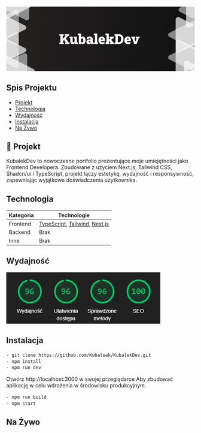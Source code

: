 ![Baner KubalekDev](./public/portfolio/thumbail-github.png)

## Spis Projektu
- [Projekt](#-projekt)
- [Technologia](#technologia)
- [Wydajność](#wydajność)
- [Instalacja](#instalacja)
- [Na Żywo](#na-żywo)

## 🚀 Projekt 
<p>
  KubalekDev to nowoczesne portfolio prezentujące moje umiejętności jako Frontend Developera. Zbudowane z użyciem Next.js, Tailwind CSS, Shadcn/ui i TypeScript, projekt łączy estetykę, wydajność i responsywność, zapewniając wyjątkowe doświadczenia użytkownika.
</p>

## Technologia
| Kategoria | Technologie                                 |
| --------- | ------------------------------------------- |
| Frontend  |  [TypeScript](https://www.typescriptlang.org/),  [Tailwind](https://tailwindcss.com/),   [Next.js](https://nextjs.org/) |
| Backend   | Brak                                        |
| Inne      | Brak                                        |

## Wydajność
![Wydajność KubalekDev](./public/portfolio/seo.png)

## Instalacja
```bash
- git clone https://github.com/Kubaleek/KubalekDev.git
- npm install
- npm run dev
```
Otwórz http://localhost:3000 w swojej przeglądarce
Aby zbudować aplikację w celu wdrożenia w środowisku produkcyjnym.
```bash
- npm run build
- npm start
```
## Na Żywo
